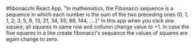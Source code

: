 #fibonacchi
React App.
"In mathematics, the Fibonacci sequence is a sequence in which each number is the sum of the two preceding ones (0, 1, 1, 2, 3, 5, 8, 13, 21, 34, 55, 89, 144, ....)"
In this app when you click one square, all squares in same row and collumn change value to +1. In case the five squares in a line create fibonacci's sequance the values of squares are again change to zero.
